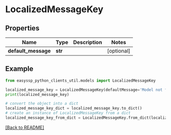 # LocalizedMessageKey


## Properties

| Name                | Type    | Description | Notes      |
|---------------------|---------|-------------|------------|
| **default_message** | **str** |             | [optional] |

## Example

```python
from easyssp_python_clients_util.models import LocalizedMessageKey

localized_message_key = LocalizedMessageKey(defaultMessage='Model not found.')
print(localized_message_key)

# convert the object into a dict
localized_message_key_dict = localized_message_key.to_dict()
# create an instance of LocalizedMessageKey from a dict
localized_message_key_from_dict = LocalizedMessageKey.from_dict(localized_message_key_dict)
```
[[Back to README]](../README.md)


